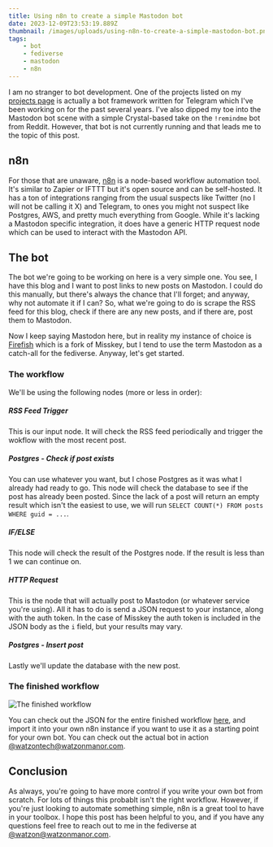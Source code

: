```yaml
---
title: Using n8n to create a simple Mastodon bot
date: 2023-12-09T23:53:19.889Z
thumbnail: /images/uploads/using-n8n-to-create-a-simple-mastodon-bot.png
tags:
    - bot
    - fediverse
    - mastodon
    - n8n
---
```


I am no stranger to bot development. One of the projects listed on my [projects page](/projects) is actually a bot framework written for Telegram which I've been working on for the past several years. I've also dipped my toe into the Mastodon bot scene with a simple Crystal-based take on the `!remindme` bot from Reddit. However, that bot is not currently running and that leads me to the topic of this post.

## n8n

For those that are unaware, [n8n](https://n8n.io/) is a node-based workflow automation tool. It's similar to Zapier or IFTTT but it's open source and can be self-hosted. It has a ton of integrations ranging from the usual suspects like Twitter (no I will not be calling it X) and Telegram, to ones you might not suspect like Postgres, AWS, and pretty much everything from Google. While it's lacking a Mastodon specific integration, it does have a generic HTTP request node which can be used to interact with the Mastodon API.

## The bot

The bot we're going to be working on here is a very simple one. You see, I have this blog and I want to post links to new posts on Mastodon. I could do this manually, but there's always the chance that I'll forget; and anyway, why not automate it if I can? So, what we're going to do is scrape the RSS feed for this blog, check if there are any new posts, and if there are, post them to Mastodon.

Now I keep saying Mastodon here, but in reality my instance of choice is [Firefish](https://joinfirefish.org/) which is a fork of Misskey, but I tend to use the term Mastodon as a catch-all for the fediverse. Anyway, let's get started.

### The workflow

We'll be using the following nodes (more or less in order):

##### RSS Feed Trigger

This is our input node. It will check the RSS feed periodically and trigger the wokflow with the most recent post.


##### Postgres - Check if post exists

You can use whatever you want, but I chose Postgres as it was what I already had ready to go. This node will check the database to see if the post has already been posted. Since the lack of a post will return an empty result which isn't the easiest to use, we will run `SELECT COUNT(*) FROM posts WHERE guid = ...`.

##### IF/ELSE

This node will check the result of the Postgres node. If the result is less than 1 we can continue on.

##### HTTP Request

This is the node that will actually post to Mastodon (or whatever service you're using). All it has to do is send a JSON request to your instance, along with the auth token. In the case of Misskey the auth token is included in the JSON body as the `i` field, but your results may vary.

##### Postgres - Insert post

Lastly we'll update the database with the new post.

### The finished workflow

![The finished workflow](/images/uploads/using-n8n-to-create-a-simple-mastodon-bot.png)

You can check out the JSON for the entire finished workflow [here](https://0x45.st/repeat-gain-sum.json), and import it into your own n8n instance if you want to use it as a starting point for your own bot. You can check out the actual bot in action [@watzontech@watzonmanor.com](https://watzonmanor.com/@watzontech).

## Conclusion

As always, you're going to have more control if you write your own bot from scratch. For lots of things this probablt isn't the right workflow. However, if you're just looking to automate something simple, n8n is a great tool to have in your toolbox. I hope this post has been helpful to you, and if you have any questions feel free to reach out to me in the fediverse at [@watzon@watzonmanor.com](https://watzonmanor.com/@watzon).
